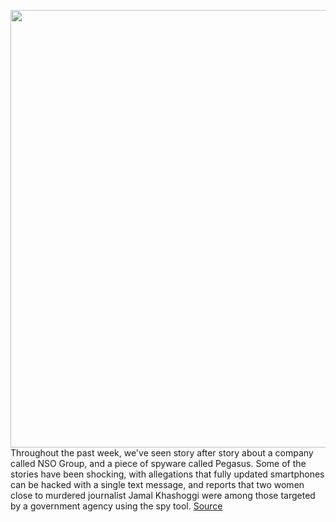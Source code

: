 <img src='https://cdn.vox-cdn.com/thumbor/H_gEAYDtJi5BcUVIhBbiT7MWIC4=/0x0:2040x1360/1200x800/filters:focal(857x517:1183x843)/cdn.vox-cdn.com/uploads/chorus_image/image/69624419/acastro_170621_1777_0006_v4.0.jpg' width='700px' /><br/>
Throughout the past week, we've seen story after story about a company called NSO Group, and a piece of spyware called Pegasus. Some of the stories have been shocking, with allegations that fully updated smartphones can be hacked with a single text message, and reports that two women close to murdered journalist Jamal Khashoggi were among those targeted by a government agency using the spy tool.
<a href='https://www.theverge.com/22589942/nso-group-pegasus-project-amnesty-investigation-journalists-activists-targeted'> Source <a/>